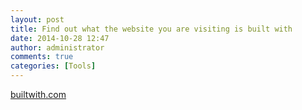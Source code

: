 ```yaml
---
layout: post
title: Find out what the website you are visiting is built with
date: 2014-10-28 12:47
author: administrator
comments: true
categories: [Tools]
---
```

<a href="http://builtwith.com" target="_blank">builtwith.com</a>
